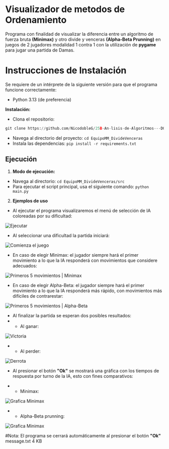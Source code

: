 # Visualizador de metodos de Ordenamiento

Programa con finalidad de visualizar la diferencia entre un algoritmo de fuerza bruta **(Minimax)** y otro divide y venceras **(Alpha-Beta Prunning)** en juegos de 2 jugadores modalidad 1 contra 1 con la utilización de **pygame** para jugar una partida de Damas.

# Instrucciones de Instalación

Se requiere de un intérprete de la siguiente versión para que el programa funcione correctamente:
- Python 3.13 (de preferencia)

**Instalación:**

- Clona el repositorio: 
``` python
git clone https://github.com/NicodobleG/25B-An-lisis-de-Algoritmos---D01---L_Mi-7-9am/blob/67186133cafee3aa278e8fc09e6a8f75ef4c7cc4/EquipoMM_DivideVenceras
```
- Navega al directorio del proyecto: ```cd EquipoMM_DivideVenceras```
- Instala las dependencias: 
```pip install -r requirements.txt ```

## Ejecución

1. **Modo de ejecución:**
- Navega al directorio: ```cd EquipoMM_DivideVenceras/src```
- Para ejecutar el script principal, usa el siguiente comando: `python main.py`

2. **Ejemplos de uso**

- Al ejecutar el programa visualizaremos el menú de selección de IA coloreadas por su dificultad:

![Ejecutar](https://github.com/AnItalianBoi/AlgorithmAnalysisClass/blob/7e319d7bd5bb2625053b916e1e387e7d2494808c/EquipoMM_DivideVenceras/img/1%20-%20Al%20inicializar%20el%20programa%20(selecci%C3%B3n%20de%20IA).png)

- Al seleccionar una dificultad la partida iniciará:

![Comienza el juego](https://github.com/AnItalianBoi/AlgorithmAnalysisClass/blob/f0681d4b0eab55439a4a68a286a980382349f101/EquipoMM_DivideVenceras/img/2%20-%20Inicia%20el%20juego.png)

-  En caso de elegir Minimax:
 el jugador siempre hará el primer movimiento a lo que la IA responderá con movimientos que considere adecuados:

![Primeros 5 movimientos | Minimax](https://github.com/AnItalianBoi/AlgorithmAnalysisClass/blob/f0681d4b0eab55439a4a68a286a980382349f101/EquipoMM_DivideVenceras/img/3MM%20-%20Primeros%205%20movimientos.png)

-  En caso de elegir Alpha-Beta:
 el jugador siempre hará el primer movimiento a lo que la IA responderá más rápido, con movimientos más difíciles de contrarestar:

![Primeros 5 movimientos | Alpha-Beta](https://github.com/AnItalianBoi/AlgorithmAnalysisClass/blob/f0681d4b0eab55439a4a68a286a980382349f101/EquipoMM_DivideVenceras/img/3AB%20-%20Primeros%205%20movimientos.png)

- Al finalizar la partida se esperan dos posibles resultados:
- - Al ganar:

![Victoria](https://github.com/AnItalianBoi/AlgorithmAnalysisClass/blob/f0681d4b0eab55439a4a68a286a980382349f101/EquipoMM_DivideVenceras/img/4MM%20-%20Final%20de%20la%20partida.png)

- - Al perder:

![Derrota](https://github.com/AnItalianBoi/AlgorithmAnalysisClass/blob/main/EquipoMM_DivideVenceras/img/4AB%20-%20Final%20de%20la%20partida.png)

- Al presionar el botón **"Ok"** se mostrará una gráfica con los tiempos de respuesta por turno de la IA, esto con fines comparativos:

- - Minimax:

![Grafica Minimax](https://github.com/AnItalianBoi/AlgorithmAnalysisClass/blob/f0681d4b0eab55439a4a68a286a980382349f101/EquipoMM_DivideVenceras/img/5MM%20-%20Tiempos%20de%20respuesta.png)

- - Alpha-Beta prunning:

![Grafica Minimax](https://github.com/AnItalianBoi/AlgorithmAnalysisClass/blob/f0681d4b0eab55439a4a68a286a980382349f101/EquipoMM_DivideVenceras/img/5AB%20-%20Tiempos%20de%20respuesta.png)

#Nota: El programa se cerrará automáticamente al presionar el botón **"Ok"**
message.txt
4 KB
